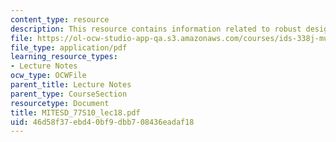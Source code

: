 ```yaml
---
content_type: resource
description: This resource contains information related to robust design.
file: https://ol-ocw-studio-app-qa.s3.amazonaws.com/courses/ids-338j-multidisciplinary-system-design-optimization-spring-2010/46d58f37ebd40bf9dbb708436eadaf18_MITESD_77S10_lec18.pdf
file_type: application/pdf
learning_resource_types:
- Lecture Notes
ocw_type: OCWFile
parent_title: Lecture Notes
parent_type: CourseSection
resourcetype: Document
title: MITESD_77S10_lec18.pdf
uid: 46d58f37-ebd4-0bf9-dbb7-08436eadaf18
---
```

